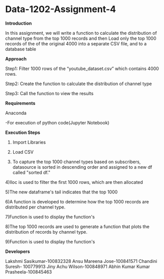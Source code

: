 # Data-1202-Assignment-4
**Introduction** 



In this assignment, we will write a function to calculate the distribution of channel type from the top 1000 records and then Load only the top 1000 records of the
of the original 4000 into a separate CSV file, and to a database table

**Approach**


Step1: Filter 1000 rows of the “youtube_dataset.csv” which contains 4000 rows.

Step2: Create the function to calculate the distribution of channel type

Step3: Call the function to view the results

**Requirements**

Anaconda

 -For execution of python code(Jupyter Notebook)

**Execution Steps**

1) Import Libraries

2) Load CSV

3) To capture the top 1000 channel types based on subscribers, datasource is sorted in descending order and assigned to a new df called "sorted df."

4)Iloc is used to filter the first 1000 rows, which are then allocated 

5)The new dataframe's tail indicates that the top 1000 

6)A function is developed to determine how the top 1000 records are distributed per channel type.

7)Function is used to display the function's 

8)The top 1000 records are used to generate a function that plots the distribution of records by channel type.

9)Function is used to display the function's 

**Developers**


Lakshmi Sasikumar-100832328
Ansu Mareena Jose-100841571
Chandini Suresh- 100779913
Jiny Achu Wilson-100848971
Abhin Kumar Kumar Prasheela-100845463

